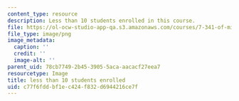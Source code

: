 ```yaml
---
content_type: resource
description: Less than 10 students enrolled in this course.
file: https://ol-ocw-studio-app-qa.s3.amazonaws.com/courses/7-341-of-mice-and-men-humanized-mice-in-cancer-research-spring-2015/c77f6fddbf1ec424f832d6944216ce7f_ocwimage.2016-03-15.9808112984
file_type: image/png
image_metadata:
  caption: ''
  credit: ''
  image-alt: ''
parent_uid: 78cb7749-2b45-3905-5aca-aacacf27eea7
resourcetype: Image
title: less than 10 students enrolled
uid: c77f6fdd-bf1e-c424-f832-d6944216ce7f
---
```

